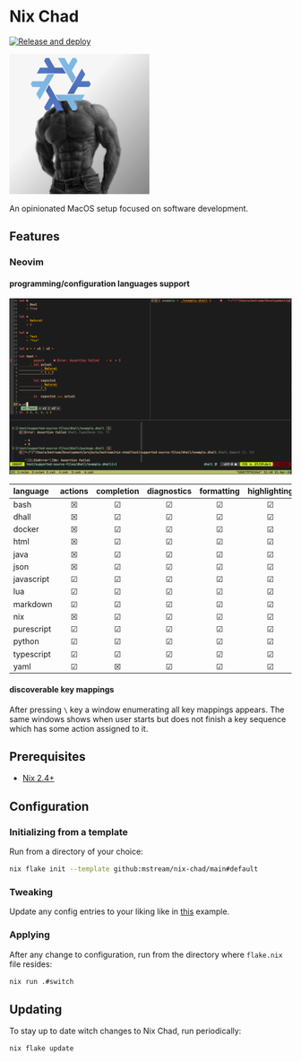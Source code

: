 # Nix Chad

[![Release and deploy](https://github.com/mstream/nix-chad/actions/workflows/check.yml/badge.svg?branch=main)](https://github.com/mstream/nix-chad/actions/workflows/check.yml?query=branch%3Amain)

![nix-chad logo](nix-chad.png)

An opinionated MacOS setup focused on software development.

## Features

### Neovim

#### programming/configuration languages support

![nvim dhall example screenshot](nvim-dhall-example.png)

| language   | actions | completion | diagnostics | formatting | highlighting |
| :--------- | :-----: | :--------: | :---------: | :--------: | :----------: |
| bash       |    ☒    |     ☑      |      ☑      |     ☑      |      ☑       |
| dhall      |    ☒    |     ☑      |      ☑      |     ☑      |      ☑       |
| docker     |    ☒    |     ☑      |      ☑      |     ☑      |      ☑       |
| html       |    ☒    |     ☑      |      ☑      |     ☑      |      ☑       |
| java       |    ☒    |     ☑      |      ☑      |     ☑      |      ☑       |
| json       |    ☒    |     ☑      |      ☑      |     ☑      |      ☑       |
| javascript |    ☑    |     ☑      |      ☑      |     ☑      |      ☑       |
| lua        |    ☑    |     ☑      |      ☑      |     ☑      |      ☑       |
| markdown   |    ☑    |     ☑      |      ☑      |     ☑      |      ☑       |
| nix        |    ☒    |     ☑      |      ☑      |     ☑      |      ☑       |
| purescript |    ☑    |     ☑      |      ☑      |     ☑      |      ☑       |
| python     |    ☑    |     ☑      |      ☑      |     ☑      |      ☑       |
| typescript |    ☑    |     ☑      |      ☑      |     ☑      |      ☑       |
| yaml       |    ☑    |     ☒      |      ☑      |     ☑      |      ☑       |

#### discoverable key mappings

After pressing `\` key a window enumerating all key mappings appears.
The same windows shows when user starts but does not finish a key 
sequence which has some action assigned to it. 

## Prerequisites

- [Nix 2.4+](https://nixos.org/manual/nix/stable/)

## Configuration

### Initializing from a template

Run from a directory of your choice:

```bash
nix flake init --template github:mstream/nix-chad/main#default
```

### Tweaking

Update any config entries to your liking like in
[this](examples/custom/flake.nix) example.

### Applying

After any change to configuration, run from the directory where
`flake.nix` file resides:

```bash
nix run .#switch
```

## Updating

To stay up to date witch changes to Nix Chad, run periodically:

```bash
nix flake update
```
